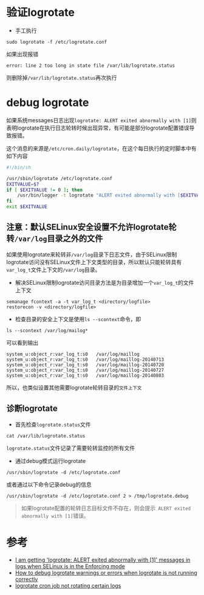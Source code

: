 # 验证logrotate

* 手工执行

```
sudo logrotate -f /etc/logrotate.conf
```

如果出现报错

```
error: line 2 too long in state file /var/lib/logrotate.status
```

则删除掉`/var/lib/logrotate.status`再次执行

# debug logrotate

如果系统messages日志出现`logrotate: ALERT exited abnormally with [1]`则表明logrotate在执行日志轮转时候出现异常，有可能是部分logrotate配置错误导致报错。

这个消息的来源是`/etc/cron.daily/logrotate`，在这个每日执行的定时脚本中有如下内容

```bash
#!/bin/sh

/usr/sbin/logrotate /etc/logrotate.conf
EXITVALUE=$?
if [ $EXITVALUE != 0 ]; then
    /usr/bin/logger -t logrotate "ALERT exited abnormally with [$EXITVALUE]"
fi
exit $EXITVALUE
```

## 注意：默认SELinux安全设置不允许logrotate轮转`/var/log`目录之外的文件

如果使用logrotate来轮转非`/var/log`目录下日志文件，由于SELinux限制logrotate访问没有SELinux文件上下文类型的目录，所以默认只能轮转具有`var_log_t`文件上下文的`/var/log`目录。

* 解决SELinux限制logrotate访问目录方法是为目录增加一个`var_log_t`的文件上下文

```
semanage fcontext -a -t var_log_t <directory/logfile>
restorecon -v <directory/logfile>
```

* 检查目录的安全上下文是使用`ls --scontext`命令，即

```
ls --scontext /var/log/mailog*
```

可以看到输出

```
system_u:object_r:var_log_t:s0   /var/log/maillog
system_u:object_r:var_log_t:s0   /var/log/maillog-20140713
system_u:object_r:var_log_t:s0   /var/log/maillog-20140720
system_u:object_r:var_log_t:s0   /var/log/maillog-20140727
system_u:object_r:var_log_t:s0   /var/log/maillog-20140803
```

所以，也类似设置其他需要logrotate轮转目录的`文件上下文`

## 诊断logrotate

* 首先检查`logrotate.status`文件

```
cat /var/lib/logrotate.status
```

`logrotate.status`文件记录了需要轮转监控的所有文件

* 通过debug模式运行logrotate

```
/usr/sbin/logrotate -d /etc/logrotate.conf
```

或者通过以下命令记录debug的信息

```
/usr/sbin/logrotate -d /etc/logrotate.conf 2 > /tmp/logrotate.debug
```

> 如果logrotate配置的轮转日志目标文件不存在，则会提示` ALERT exited abnormally with [1]`错误。

# 参考

* [I am getting 'logrotate: ALERT exited abnormally with [1]' messages in logs when SELinux is in the Enforcing mode](https://access.redhat.com/solutions/39006)
* [How to debug logrotate warnings or errors when logrotate is not running correctly ](https://access.redhat.com/solutions/32831)
* [logrotate cron job not rotating certain logs](https://stackoverflow.com/questions/15652654/logrotate-cron-job-not-rotating-certain-logs)
